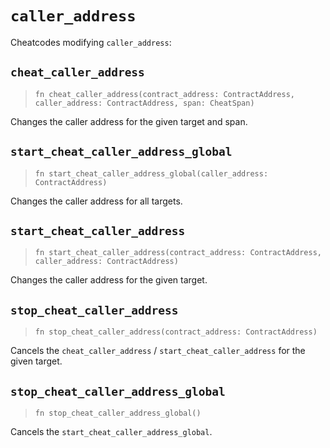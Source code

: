 # `caller_address`

Cheatcodes modifying `caller_address`:

## `cheat_caller_address`
> `fn cheat_caller_address(contract_address: ContractAddress, caller_address: ContractAddress, span: CheatSpan)`

Changes the caller address for the given target and span.

## `start_cheat_caller_address_global`
> `fn start_cheat_caller_address_global(caller_address: ContractAddress)`

Changes the caller address for all targets.

## `start_cheat_caller_address`
> `fn start_cheat_caller_address(contract_address: ContractAddress, caller_address: ContractAddress)`

Changes the caller address for the given target.

## `stop_cheat_caller_address`
> `fn stop_cheat_caller_address(contract_address: ContractAddress)`

Cancels the `cheat_caller_address` / `start_cheat_caller_address` for the given target.

## `stop_cheat_caller_address_global`
> `fn stop_cheat_caller_address_global()`

Cancels the `start_cheat_caller_address_global`.
